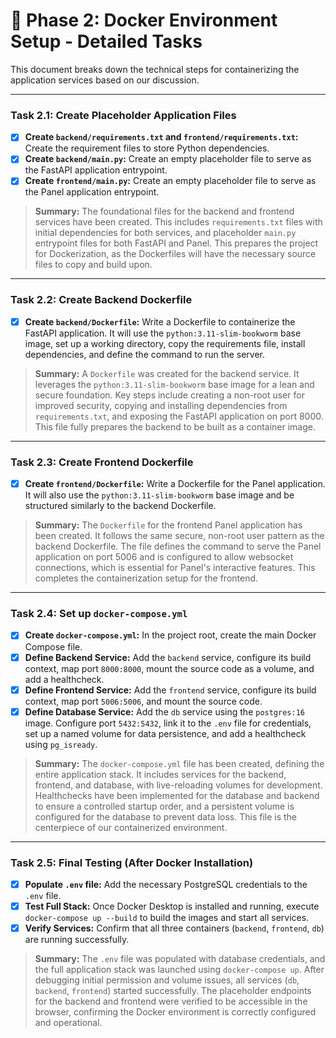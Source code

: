 # 🐳 Phase 2: Docker Environment Setup - Detailed Tasks

This document breaks down the technical steps for containerizing the application services based on our discussion.

---

### Task 2.1: Create Placeholder Application Files
- [x] **Create `backend/requirements.txt` and `frontend/requirements.txt`:** Create the requirement files to store Python dependencies.
- [x] **Create `backend/main.py`:** Create an empty placeholder file to serve as the FastAPI application entrypoint.
- [x] **Create `frontend/main.py`:** Create an empty placeholder file to serve as the Panel application entrypoint.
> **Summary:** The foundational files for the backend and frontend services have been created. This includes `requirements.txt` files with initial dependencies for both services, and placeholder `main.py` entrypoint files for both FastAPI and Panel. This prepares the project for Dockerization, as the Dockerfiles will have the necessary source files to copy and build upon.

---

### Task 2.2: Create Backend Dockerfile
- [x] **Create `backend/Dockerfile`:** Write a Dockerfile to containerize the FastAPI application. It will use the `python:3.11-slim-bookworm` base image, set up a working directory, copy the requirements file, install dependencies, and define the command to run the server.
> **Summary:** A `Dockerfile` was created for the backend service. It leverages the `python:3.11-slim-bookworm` base image for a lean and secure foundation. Key steps include creating a non-root user for improved security, copying and installing dependencies from `requirements.txt`, and exposing the FastAPI application on port 8000. This file fully prepares the backend to be built as a container image.

---

### Task 2.3: Create Frontend Dockerfile
- [x] **Create `frontend/Dockerfile`:** Write a Dockerfile for the Panel application. It will also use the `python:3.11-slim-bookworm` base image and be structured similarly to the backend Dockerfile.
> **Summary:** The `Dockerfile` for the frontend Panel application has been created. It follows the same secure, non-root user pattern as the backend Dockerfile. The file defines the command to serve the Panel application on port 5006 and is configured to allow websocket connections, which is essential for Panel's interactive features. This completes the containerization setup for the frontend.

---

### Task 2.4: Set up `docker-compose.yml`
- [x] **Create `docker-compose.yml`:** In the project root, create the main Docker Compose file.
- [x] **Define Backend Service:** Add the `backend` service, configure its build context, map port `8000:8000`, mount the source code as a volume, and add a healthcheck.
- [x] **Define Frontend Service:** Add the `frontend` service, configure its build context, map port `5006:5006`, and mount the source code.
- [x] **Define Database Service:** Add the `db` service using the `postgres:16` image. Configure port `5432:5432`, link it to the `.env` file for credentials, set up a named volume for data persistence, and add a healthcheck using `pg_isready`.
> **Summary:** The `docker-compose.yml` file has been created, defining the entire application stack. It includes services for the backend, frontend, and database, with live-reloading volumes for development. Healthchecks have been implemented for the database and backend to ensure a controlled startup order, and a persistent volume is configured for the database to prevent data loss. This file is the centerpiece of our containerized environment.

---

### Task 2.5: Final Testing (After Docker Installation)
- [x] **Populate `.env` file:** Add the necessary PostgreSQL credentials to the `.env` file.
- [x] **Test Full Stack:** Once Docker Desktop is installed and running, execute `docker-compose up --build` to build the images and start all services.
- [x] **Verify Services:** Confirm that all three containers (`backend`, `frontend`, `db`) are running successfully.
> **Summary:** The `.env` file was populated with database credentials, and the full application stack was launched using `docker-compose up`. After debugging initial permission and volume issues, all services (`db`, `backend`, `frontend`) started successfully. The placeholder endpoints for the backend and frontend were verified to be accessible in the browser, confirming the Docker environment is correctly configured and operational. 